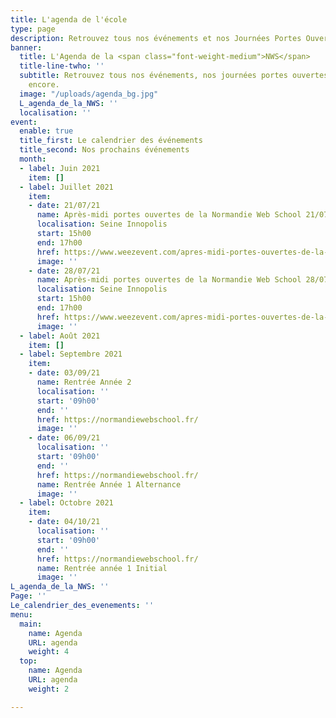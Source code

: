 ```yaml
---
title: L'agenda de l'école
type: page
description: Retrouvez tous nos événements et nos Journées Portes Ouvertes
banner:
  title: L'Agenda de la <span class="font-weight-medium">NWS</span>
  title-line-twho: ''
  subtitle: Retrouvez tous nos événements, nos journées portes ouvertes et bien plus
    encore.
  image: "/uploads/agenda_bg.jpg"
  L_agenda_de_la_NWS: ''
  localisation: ''
event:
  enable: true
  title_first: Le calendrier des événements
  title_second: Nos prochains événements
  month:
  - label: Juin 2021
    item: []
  - label: Juillet 2021
    item:
    - date: 21/07/21
      name: Après-midi portes ouvertes de la Normandie Web School 21/07
      localisation: Seine Innopolis
      start: 15h00
      end: 17h00
      href: https://www.weezevent.com/apres-midi-portes-ouvertes-de-la-normandie-web-school-21-07
      image: ''
    - date: 28/07/21
      name: Après-midi portes ouvertes de la Normandie Web School 28/07
      localisation: Seine Innopolis
      start: 15h00
      end: 17h00
      href: https://www.weezevent.com/apres-midi-portes-ouvertes-de-la-normandie-web-school-28-07
      image: ''
  - label: Août 2021
    item: []
  - label: Septembre 2021
    item:
    - date: 03/09/21
      name: Rentrée Année 2
      localisation: ''
      start: '09h00'
      end: ''
      href: https://normandiewebschool.fr/
      image: ''
    - date: 06/09/21
      localisation: ''
      start: '09h00'
      end: ''
      href: https://normandiewebschool.fr/
      name: Rentrée Année 1 Alternance
      image: ''
  - label: Octobre 2021
    item:
    - date: 04/10/21
      localisation: ''
      start: '09h00'
      end: ''
      href: https://normandiewebschool.fr/
      name: Rentrée année 1 Initial
      image: ''
L_agenda_de_la_NWS: ''
Page: ''
Le_calendrier_des_evenements: ''
menu:
  main:
    name: Agenda
    URL: agenda
    weight: 4
  top:
    name: Agenda
    URL: agenda
    weight: 2

---
```


